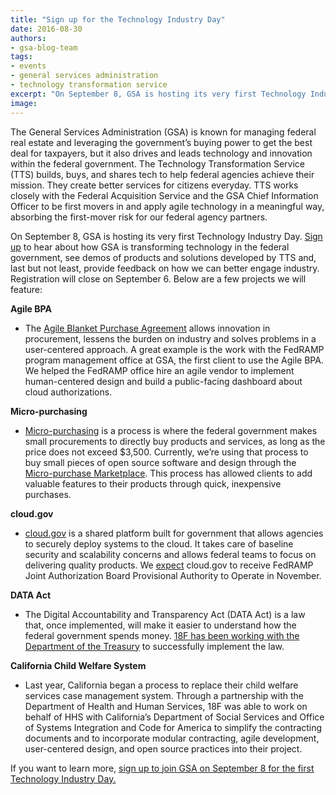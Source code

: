 ```yaml
---
title: "Sign up for the Technology Industry Day"
date: 2016-08-30
authors:
- gsa-blog-team
tags:
- events
- general services administration
- technology transformation service
excerpt: "On September 8, GSA is hosting its very first Technology Industry Day. Sign up to hear about how GSA is transforming technology in the federal government, see demos of products and solutions developed by TTS and, last but not least, provide feedback on how we can work better with industry. "
image: 
---
```


The General Services Administration (GSA) is known for managing federal real estate and leveraging the government’s buying power to get the best deal for taxpayers, but it also drives and leads technology and innovation within the federal government. The Technology Transformation Service (TTS) builds, buys, and shares tech to help federal agencies achieve their mission. They create better services for citizens everyday. TTS works closely with the Federal Acquisition Service and the GSA Chief Information Officer to be first movers in and apply agile technology in a meaningful way, absorbing the first-mover risk for our federal agency partners.

On September 8, GSA is hosting its very first Technology Industry Day. [Sign up](http://www.eventbrite.com/e/gsa-technology-industry-day-registration-27199447279) to hear about how GSA is transforming technology in the federal government, see demos of products and solutions developed by TTS and, last but not least, provide feedback on how we can better engage industry. Registration will close on September 6. Below are a few projects we will feature:

**Agile BPA**

- The [Agile Blanket Purchase Agreement](https://pages.18f.gov/ads-bpa/buyers/) allows innovation in procurement, lessens the burden on industry and solves problems in a user-centered approach. A great example is the work with the FedRAMP program management office at GSA, the first client to use the Agile BPA. We helped the FedRAMP office hire an agile vendor to implement human-centered design and build a public-facing dashboard about cloud authorizations. 

**Micro-purchasing**

- [Micro-purchasing](https://micropurchase.18f.gov/insights) is a process is where the federal government makes small procurements to directly buy products and services, as long as the price does not exceed $3,500. Currently, we’re using that process to buy small pieces of open source software and design through the [Micro-purchase Marketplace](https://micropurchase.18f.gov/). This process has allowed clients to add valuable features to their products through quick, inexpensive purchases. 

**cloud.gov** 

- [cloud.gov](https://cloud.gov/) is a shared platform built for government that allows agencies to securely deploy systems to the cloud. It takes care of baseline security and scalability concerns and allows federal teams to focus on delivering quality products. We [expect](https://18f.gsa.gov/2016/07/18/cloud-gov-full-steam-ahead-fedramp-assessment-process/) cloud.gov to receive FedRAMP Joint Authorization Board Provisional Authority to Operate in November.

**DATA Act**

- The Digital Accountability and Transparency Act (DATA Act) is a law that, once implemented, will make it easier to understand how the federal government spends money. [18F has been working with the Department of the Treasury](https://18f.gsa.gov/2015/06/09/data-act-data-act-explainer/) to successfully implement the law. 


**California Child Welfare System**

- Last year, California began a process to replace their child welfare services case management system. Through a partnership with the Department of Health and Human Services, 18F was able to work on behalf of HHS with California’s Department of Social Services and Office of Systems Integration and Code for America to simplify the contracting documents and to incorporate modular contracting, agile development, user-centered design, and open source practices into their project. 

If you want to learn more, [sign up to join GSA on September 8 for the first Technology Industry Day.](http://www.eventbrite.com/e/gsa-technology-industry-day-registration-27199447279)
